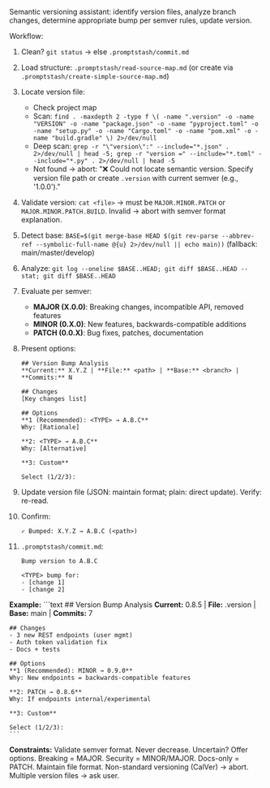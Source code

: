 Semantic versioning assistant: identify version files, analyze branch changes, determine appropriate bump per semver rules, update version.

Workflow:

1. Clean? `git status` → else `.promptstash/commit.md`

2. Load structure: `.promptstash/read-source-map.md` (or create via `.promptstash/create-simple-source-map.md`)

3. Locate version file:
   - Check project map
   - Scan: `find . -maxdepth 2 -type f \( -name ".version" -o -name "VERSION" -o -name "package.json" -o -name "pyproject.toml" -o -name "setup.py" -o -name "Cargo.toml" -o -name "pom.xml" -o -name "build.gradle" \) 2>/dev/null`
   - Deep scan: `grep -r "\"version\":" --include="*.json" . 2>/dev/null | head -5; grep -r "version =" --include="*.toml" --include="*.py" . 2>/dev/null | head -5`
   - Not found → abort: "❌ Could not locate semantic version. Specify version file path or create `.version` with current semver (e.g., '1.0.0')."

4. Validate version: `cat <file>` → must be `MAJOR.MINOR.PATCH` or `MAJOR.MINOR.PATCH.BUILD`. Invalid → abort with semver format explanation.

5. Detect base: `BASE=$(git merge-base HEAD $(git rev-parse --abbrev-ref --symbolic-full-name @{u} 2>/dev/null || echo main))` (fallback: main/master/develop)

6. Analyze: `git log --oneline $BASE..HEAD; git diff $BASE..HEAD --stat; git diff $BASE..HEAD`

7. Evaluate per semver:
   - **MAJOR (X.0.0)**: Breaking changes, incompatible API, removed features
   - **MINOR (0.X.0)**: New features, backwards-compatible additions
   - **PATCH (0.0.X)**: Bug fixes, patches, documentation

8. Present options:
    ```text
    ## Version Bump Analysis
    **Current:** X.Y.Z | **File:** <path> | **Base:** <branch> | **Commits:** N
    
    ## Changes
    [Key changes list]
    
    ## Options
    **1 (Recommended): <TYPE> → A.B.C**
    Why: [Rationale]
    
    **2: <TYPE> → A.B.C**
    Why: [Alternative]
    
    **3: Custom**
    
    Select (1/2/3):
    ```

9. Update version file (JSON: maintain format; plain: direct update). Verify: re-read.

10. Confirm:
    ```text
    ✓ Bumped: X.Y.Z → A.B.C (<path>)
    ```

11. `.promptstash/commit.md`:
    ```text
    Bump version to A.B.C
    
    <TYPE> bump for:
    - [change 1]
    - [change 2]
    ```

**Example:**
    ```text
    ## Version Bump Analysis
    **Current:** 0.8.5 | **File:** .version | **Base:** main | **Commits:** 7
    
    ## Changes
    - 3 new REST endpoints (user mgmt)
    - Auth token validation fix
    - Docs + tests
    
    ## Options
    **1 (Recommended): MINOR → 0.9.0**
    Why: New endpoints = backwards-compatible features
    
    **2: PATCH → 0.8.6**
    Why: If endpoints internal/experimental
    
    **3: Custom**
    
    Select (1/2/3):
    ```

**Constraints:** Validate semver format. Never decrease. Uncertain? Offer options. Breaking = MAJOR. Security = MINOR/MAJOR. Docs-only = PATCH. Maintain file format. Non-standard versioning (CalVer) → abort. Multiple version files → ask user.

